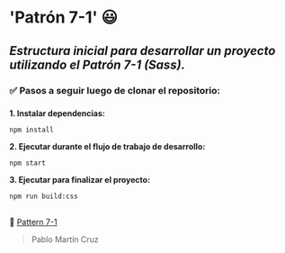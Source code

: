 # **'Patrón 7-1'** :smiley:

## *Estructura inicial para desarrollar un proyecto utilizando el Patrón 7-1 (Sass).*
  
### :white_check_mark: Pasos a seguir luego de clonar el repositorio:  
 
###
 
**1. Instalar dependencias:** 
  
~~~
npm install
~~~

**2. Ejecutar durante el flujo de trabajo de desarrollo:** 
 
~~~
npm start 
~~~

**3. Ejecutar para finalizar el proyecto:**

~~~
npm run build:css 
~~~
  
##  
  
:link: [Pattern 7-1](https://sass-guidelin.es/#architecture)


> Pablo Martín Cruz
